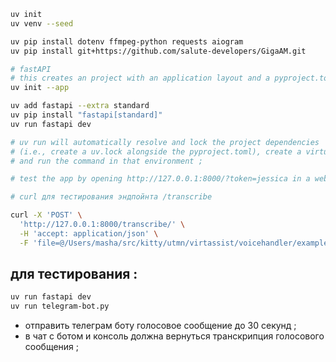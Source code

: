```sh
uv init    
uv venv --seed  

uv pip install dotenv ffmpeg-python requests aiogram
uv pip install git+https://github.com/salute-developers/GigaAM.git
```

```sh
# fastAPI
# this creates an project with an application layout and a pyproject.toml file
uv init --app

uv add fastapi --extra standard  
uv pip install "fastapi[standard]"
uv run fastapi dev

# uv run will automatically resolve and lock the project dependencies 
# (i.e., create a uv.lock alongside the pyproject.toml), create a virtual environment, 
# and run the command in that environment ;

# test the app by opening http://127.0.0.1:8000/?token=jessica in a web browser ;
```

```sh
# curl для тестирования эндпойнта /transcribe

curl -X 'POST' \
  'http://127.0.0.1:8000/transcribe/' \
  -H 'accept: application/json' \
  -F 'file=@/Users/masha/src/kitty/utmn/virtassist/voicehandler/example.wav'
```

## для тестирования :

```sh
uv run fastapi dev 
uv run telegram-bot.py
```

- отправить телеграм боту голосовое сообщение до 30 секунд ;
- в чат с ботом и консоль должна вернуться транскрипция голосового сообщения ;
  